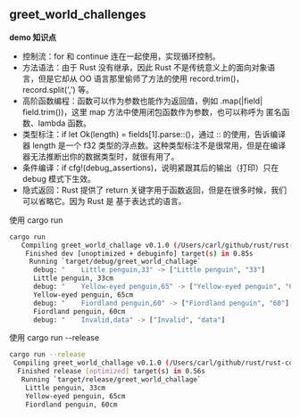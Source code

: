 ## greet_world_challenges

**demo 知识点**

- 控制流：for 和 continue 连在一起使用，实现循环控制。
- 方法语法：由于 Rust 没有继承，因此 Rust 不是传统意义上的面向对象语言，但是它却从 OO 语言那里偷师了方法的使用 record.trim()，record.split(',') 等。
- 高阶函数编程：函数可以作为参数也能作为返回值，例如 .map(|field| field.trim())，这里 map 方法中使用闭包函数作为参数，也可以称呼为 匿名函数、lambda 函数。
- 类型标注：if let Ok(length) = fields[1].parse::<f32>()，通过 ::<f32> 的使用，告诉编译器 length 是一个 f32 类型的浮点数。这种类型标注不是很常用，但是在编译器无法推断出你的数据类型时，就很有用了。
- 条件编译：if cfg!(debug_assertions)，说明紧跟其后的输出（打印）只在 debug 模式下生效。
- 隐式返回：Rust 提供了 return 关键字用于函数返回，但是在很多时候，我们可以省略它。因为 Rust 是 基于表达式的语言。

使用 cargo run

```bash
cargo run
   Compiling greet_world_challage v0.1.0 (/Users/carl/github/rust/rust-course/packages/greet_world_challage)
    Finished dev [unoptimized + debuginfo] target(s) in 0.85s
     Running `target/debug/greet_world_challage`
      debug: "    Little penguin,33" -> ["Little penguin", "33"]
      Little penguin, 33cm
      debug: "    Yellow-eyed penguin,65" -> ["Yellow-eyed penguin", "65"]
      Yellow-eyed penguin, 65cm
      debug: "    Fiordland penguin,60" -> ["Fiordland penguin", "60"]
      Fiordland penguin, 60cm
      debug: "    Invalid,data" -> ["Invalid", "data"]
```

使用 cargo run --release
  
  ```bash
  cargo run --release
   Compiling greet_world_challage v0.1.0 (/Users/carl/github/rust/rust-course/packages/greet_world_challenges)
    Finished release [optimized] target(s) in 0.56s
     Running `target/release/greet_world_challage`
      Little penguin, 33cm
      Yellow-eyed penguin, 65cm
      Fiordland penguin, 60cm
  ```

